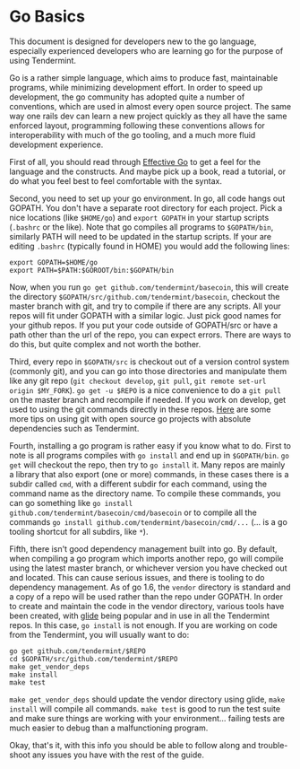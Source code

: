 # Go Basics

This document is designed for developers new to the go language, especially
experienced developers who are learning go for the purpose of using Tendermint.

Go is a rather simple language, which aims to produce fast, maintainable
programs, while minimizing development effort.  In order to speed up
development, the go community has adopted quite a number of conventions, which
are used in almost every open source project. The same way one rails dev can
learn a new project quickly as they all have the same enforced layout,
programming following these conventions allows for interoperability with much
of the go tooling, and a much more fluid development experience.

First of all, you should read through [Effective
Go](https://golang.org/doc/effective_go.html) to get a feel for the language
and the constructs. And maybe pick up a book, read a tutorial, or do what you
feel best to feel comfortable with the syntax.

Second, you need to set up your go environment.  In go, all code hangs out
GOPATH.  You don't have a separate root directory for each project. Pick a nice
locations (like `$HOME/go`) and `export GOPATH` in your startup scripts
(`.bashrc` or the like). Note that go compiles all programs to `$GOPATH/bin`,
similarly PATH will need to be updated in the startup scripts. If your are
editing `.bashrc` (typically found in HOME)  you would add the following lines:

```
export GOPATH=$HOME/go
export PATH=$PATH:$GOROOT/bin:$GOPATH/bin
```

Now, when you run `go get github.com/tendermint/basecoin`, this will create the
directory `$GOPATH/src/github.com/tendermint/basecoin`, checkout the master
branch with git, and try to compile if there are any scripts.  All your repos
will fit under GOPATH with a similar logic.  Just pick good names for your
github repos. If you put your code outside of GOPATH/src or have a path other
than the url of the repo, you can expect errors.  There are ways to do this,
but quite complex and not worth the bother.

Third, every repo in `$GOPATH/src` is checkout out of a version control system
(commonly git), and you can go into those directories and manipulate them like
any git repo (`git checkout develop`, `git pull`, `git remote set-url origin
$MY_FORK`).  `go get -u $REPO` is a nice convenience to do a `git pull` on the
master branch and recompile if needed.  If you work on develop, get used to
using the git commands directly in these repos.
[Here](https://tendermint.com/docs/guides/contributing) are some more tips on
using git with open source go projects with absolute dependencies such as
Tendermint. 

Fourth, installing a go program is rather easy if you know what to do.  First
to note is all programs compiles with `go install` and end up in `$GOPATH/bin`.
`go get` will checkout the repo, then try to `go install` it. Many repos are
mainly a library that also export (one or more) commands, in these cases there
is a subdir called `cmd`, with a different subdir for each command, using the
command name as the directory name.  To compile these commands, you can go
something like `go install github.com/tendermint/basecoin/cmd/basecoin` or to
compile all the commands `go install github.com/tendermint/basecoin/cmd/...`
(... is a go tooling shortcut for all subdirs, like `*`).

Fifth, there isn't good dependency management built into go. By default, when
compiling a go program which imports another repo, go will compile using the
latest master branch, or whichever version you have checked out and located.
This can cause serious issues, and there is tooling to do dependency
management.  As of go 1.6, the `vendor` directory is standard and a copy of a
repo will be used rather than the repo under GOPATH.  In order to create and
maintain the code in the vendor directory, various tools have been created,
with [glide](https://github.com/Masterminds/glide) being popular and in use in
all the Tendermint repos. In this case, `go install` is not enough.  If you are
working on code from the Tendermint, you will usually want to do:

```
go get github.com/tendermint/$REPO
cd $GOPATH/src/github.com/tendermint/$REPO
make get_vendor_deps
make install
make test
```

`make get_vendor_deps` should update the vendor directory using glide, `make
install` will compile all commands.  `make test` is good to run the test suite
and make sure things are working with your environment... failing tests are
much easier to debug than a malfunctioning program.

Okay, that's it, with this info you should be able to follow along and
trouble-shoot any issues you have with the rest of the guide.

